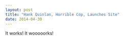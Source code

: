 ```yaml
---
layout: post
title: "Hank Quinlan, Horrible Cop, Launches Site"
date: 2014-04-30
---
```


It works! It wooooorks!
